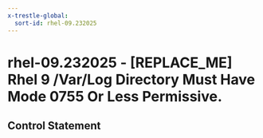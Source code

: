 ```yaml
---
x-trestle-global:
  sort-id: rhel-09.232025
---
```


# rhel-09.232025 - \[REPLACE_ME\] Rhel 9 /Var/Log Directory Must Have Mode 0755 Or Less Permissive.

## Control Statement
